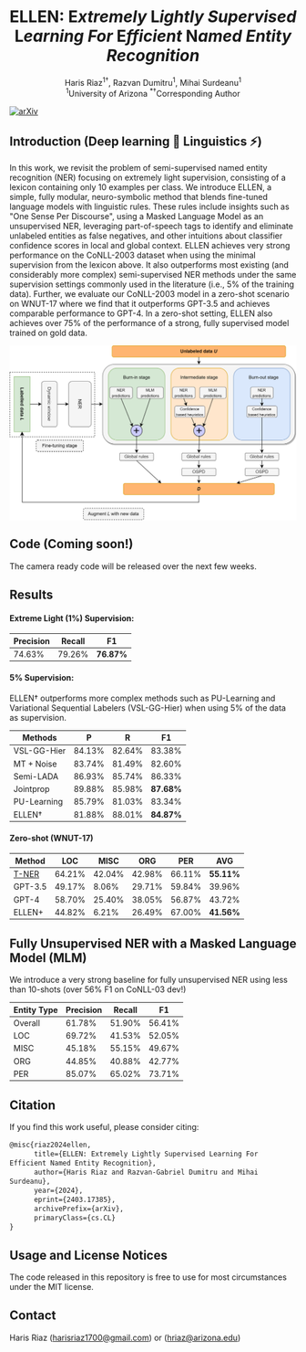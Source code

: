 <h1 align="center">ELLEN: E<em>xtremely</em> L<em>ightly</em> <em>Supervised</em> L<em>earning</em> <em>For</em> E<em>fficient</em> N<em>amed</em> <em>Entity</em> <em>Recognition</em>
</h1>
<div align="center">
  <span class="author-block">Haris Riaz<sup>1†</sup>, </span>
  <span class="author-block">Razvan Dumitru<sup>1</sup>, </span>
  <span class="author-block">Mihai Surdeanu<sup>1</sup></span>
</div>
<div align="center">
  <span class="author-block"><sup>1</sup>University of Arizona</span>
  <span class="author-block"><sup>*</sup><sup>†</sup>Corresponding Author</span>
</div>

[![arXiv](https://img.shields.io/badge/arXiv-2305.11846-brightgreen.svg?style=flat-square)](https://arxiv.org/abs/2403.17385)

## Introduction (Deep learning 🤝 Linguistics ⚡)
In this work, we revisit the problem of semi-supervised named entity recognition (NER) focusing on extremely light supervision, consisting of a lexicon containing only 10 examples per class. We introduce ELLEN, a simple, fully modular, neuro-symbolic method that blends fine-tuned language models with linguistic rules. These rules include insights such as "One Sense Per Discourse", using a Masked Language Model as an unsupervised NER, leveraging part-of-speech tags to identify and eliminate unlabeled entities as false negatives, and other intuitions about classifier confidence scores in local and global context. ELLEN achieves very strong performance on the CoNLL-2003 dataset when using the minimal supervision from the lexicon above. It also outperforms most existing (and considerably more complex) semi-supervised NER methods under the same supervision settings commonly used in the literature (i.e., 5% of the training data). Further, we evaluate our CoNLL-2003 model in a zero-shot scenario on WNUT-17 where we find that it outperforms GPT-3.5 and achieves comparable performance to GPT-4. In a zero-shot setting, ELLEN also achieves over 75% of the performance of a strong, fully supervised model trained on gold data.

<p align="center">
  <img align="middle" width="800" src="assets/ELLEN-architecture.png"/>
</p>

## Code (Coming soon!)
The camera ready code will be released over the next few weeks.

## Results

#### Extreme Light (1%) Supervision:

| Precision      | Recall        | F1            |
| -------------- | ------------- | ------------- |
| 74.63%   | 79.26%  | **76.87%**  |

#### 5% Supervision:
ELLEN† outperforms more complex methods such as PU-Learning and Variational Sequential Labelers (VSL-GG-Hier) when using 5% of the data as supervision.

| Methods       | P          | R          | F1         |
|---------------|------------|------------|------------|
| VSL-GG-Hier   | 84.13%     | 82.64%     | 83.38%     |
| MT + Noise    | 83.74%     | 81.49%     | 82.60%     |
| Semi-LADA     | 86.93%     | 85.74%     | 86.33%     |
| Jointprop     | 89.88%     | 85.98%     | **87.68%**     |
| PU-Learning   | 85.79%     | 81.03%     | 83.34%     |
| ELLEN†        | 81.88%| 88.01%| **84.87%**|


#### Zero-shot (WNUT-17)
| Method                                         | LOC          | MISC         | ORG          | PER          | AVG          |
|------------------------------------------------|--------------|--------------|--------------|--------------|--------------|
| [T-NER](https://github.com/asahi417/tner)      | 64.21%       | 42.04%       | 42.98%       | 66.11%       | **55.11%**       |
| GPT-3.5                                        | 49.17%       | 8.06%        | 29.71%       | 59.84%       | 39.96%       |
| GPT-4                                          | 58.70%       | 25.40%       | 38.05%       | 56.87%       | 43.72%       |
| ELLEN+                                         | 44.82% | 6.21%   | 26.49%  | 67.00%  | **41.56%**  |


## Fully Unsupervised NER with a Masked Language Model (MLM)

We introduce a very strong baseline for fully unsupervised NER using less than 10-shots (over 56% F1 on CoNLL-03 dev!)

| Entity Type | Precision | Recall  | F1     |
|-------------|-----------|---------|--------|
| Overall     | 61.78%    | 51.90%  | 56.41% |
| LOC         | 69.72%    | 41.53%  | 52.05% |
| MISC        | 45.18%    | 55.15%  | 49.67% |
| ORG         | 44.85%    | 40.88%  | 42.77% |
| PER         | 85.07%    | 65.02%  | 73.71% |


## Citation
If you find this work useful, please consider citing:
```
@misc{riaz2024ellen,
      title={ELLEN: Extremely Lightly Supervised Learning For Efficient Named Entity Recognition}, 
      author={Haris Riaz and Razvan-Gabriel Dumitru and Mihai Surdeanu},
      year={2024},
      eprint={2403.17385},
      archivePrefix={arXiv},
      primaryClass={cs.CL}
}
```

## Usage and License Notices
The code released in this repository is free to use for most circumstances under the MIT license.

## Contact
Haris Riaz (harisriaz1700@gmail.com) or (hriaz@arizona.edu)
